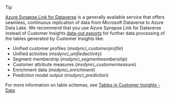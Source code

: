 > [!TIP]
> [Azure Synapse Link for Dataverse](/power-apps/maker/data-platform/export-to-data-lake) is a generally available service that offers seamless, continuous replication of data from Microsoft Dataverse to Azure Data Lake. We recommend that you use Azure Synapse Link for Dataverse instead of Customer Insights [data-out exports](/dynamics365/customer-insights/data/export-destinations#export-types) for further data processing of the tables generated by Customer Insights like:
>
> - Unified customer profiles (*msdynci_customerprofile*)
> - Unified activities (*msdynci_unifiedactivity*)
> - Segment membership (*msdynci_segmentmembership*)
> - Customer attribute measures (*msdynci_customermeasure*)
> - Enrichment data (*msdynci_enrichment*)
> - Prediction model output (*msdynci_prediction*)
>
> For more information on table schemas, see [Tables in Customer Insights - Data](/dynamics365/customer-insights/data/tables#customer-insights---data-tables-in-dataverse)
